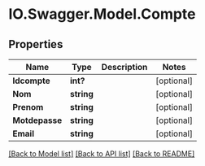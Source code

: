 # IO.Swagger.Model.Compte
## Properties

Name | Type | Description | Notes
------------ | ------------- | ------------- | -------------
**Idcompte** | **int?** |  | [optional] 
**Nom** | **string** |  | [optional] 
**Prenom** | **string** |  | [optional] 
**Motdepasse** | **string** |  | [optional] 
**Email** | **string** |  | [optional] 

[[Back to Model list]](../README.md#documentation-for-models) [[Back to API list]](../README.md#documentation-for-api-endpoints) [[Back to README]](../README.md)

